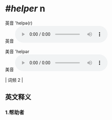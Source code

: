 # ***\#helper*** n
英音 'helpə(r)  
英音
<audio src="./media/helper1.aac" controls="controls"></audio>

美音 'helpər  
美音
<audio src="./media/helper2.aac" controls="controls"></audio>



| 词频 2 |  

英文释义
---
### 1.**帮助者**  



